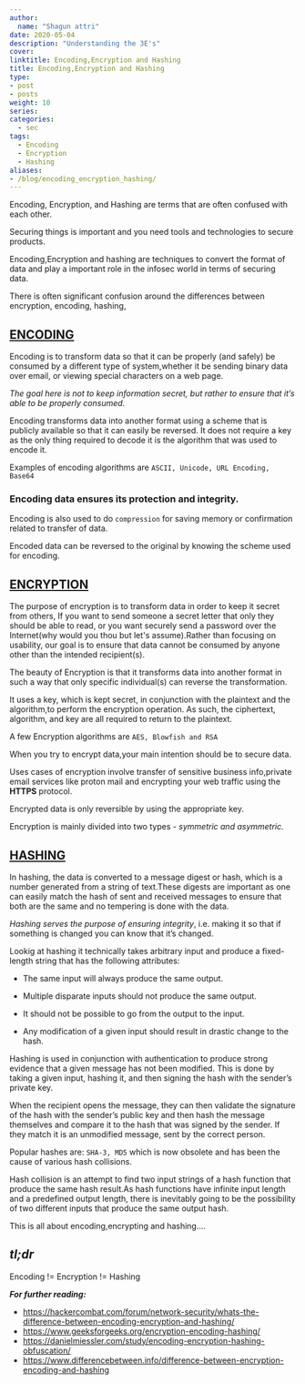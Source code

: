 ```yaml
---
author:
  name: "Shagun attri"
date: 2020-05-04 
description: "Understanding the 3E's"
cover: 
linktitle: Encoding,Encryption and Hashing
title: Encoding,Encryption and Hashing
type:
- post
- posts
weight: 10
series:
categories:
  - sec
tags:
  - Encoding
  - Encryption
  - Hashing
aliases:
- /blog/encoding_encryption_hashing/
---
```



Encoding, Encryption, and Hashing are terms that are often confused with each other.

Securing things is important and you need tools and technologies to secure products.

Encoding,Encryption and hashing are techniques to convert the format of data and play a important role in the infosec world in terms of securing data.

There is often significant confusion around the differences between encryption, encoding, hashing,

## [ENCODING](https://en.wikipedia.org/wiki/Character_encoding)

Encoding is to transform data so that it can be properly (and safely) be consumed by a different type of system,whether it be sending binary data over email, or viewing special characters on a web page. 

*The goal here is not to keep information secret, but rather to ensure that it’s able to be properly consumed.*


Encoding transforms data into another format using a scheme that is publicly available so that it can easily be reversed. It does not require a key as the only thing required to decode it is the algorithm that was used to encode it.

Examples of encoding algorithms are ```ASCII, Unicode, URL Encoding, Base64```

### Encoding data ensures its protection and integrity.

Encoding is also used to do ```compression``` for saving memory or confirmation related to transfer of data.

Encoded data can be reversed to the original by knowing the scheme used for encoding.

## [ENCRYPTION](https://en.wikipedia.org/wiki/Encryption)

The purpose of encryption is to transform data in order to keep it secret from others,
If you want to send someone a secret letter that only they should be able to read, 
or you want securely send a password over the Internet(why would you thou but let's assume).Rather than focusing on usability, our goal is to ensure that data cannot be consumed by anyone other than the intended recipient(s).


The beauty of Encryption is that it transforms data into another format in such a way that only specific individual(s) can reverse the transformation. 

It uses a key, which is kept secret, in conjunction with the plaintext and the algorithm,to perform the encryption operation. As such, the ciphertext, algorithm, and key are all required to return to the plaintext.


A few Encryption algorithms are ```AES, Blowfish and RSA```

When you try to encrypt data,your main intention should be to secure data.

Uses cases of encryption involve transfer of sensitive business info,private email services like proton mail and encrypting your web traffic using the **HTTPS** protocol.

Encrypted data is only reversible by using the appropriate key.

Encryption is mainly divided into two types - *symmetric and asymmetric.*


 ## [HASHING](https://en.wikipedia.org/wiki/Hash)

In hashing, the data is converted to a message digest or hash, which is a number generated from a string of text.These digests are important as one can easily match the hash of sent and received messages to ensure that both are the same and no tempering is done with the data.

*Hashing serves the purpose of ensuring integrity*, i.e. making it so that if something is changed you can know that it’s changed.

Lookig at hashing it technically takes arbitrary input and produce a fixed-length string that has the following attributes:

- The same input will always produce the same output.

- Multiple disparate inputs should not produce the same output.

- It should not be possible to go from the output to the input.

- Any modification of a given input should result in drastic change to the hash.


Hashing is used in conjunction with authentication to produce strong evidence that a given message has not been modified. This is done by taking a given input, hashing it, and then signing the hash with the sender’s private key.


When the recipient opens the message, they can then validate the signature of the hash with the sender’s public key and then hash the message themselves and compare it to the hash that was signed by the sender. 
If they match it is an unmodified message, sent by the correct person.


Popular hashes are: ```SHA-3, MD5``` which is now obsolete and has been the cause of various hash collisions.

Hash collision is an attempt to find two input strings of a hash function that produce the same hash result.As hash functions have infinite input length and a predefined output length, there is inevitably going to be the possibility of two different inputs that produce the same output hash.


This is all about encoding,encrypting and hashing....

 ## ***tl;dr***


Encoding != Encryption != Hashing

***For further reading:***

- https://hackercombat.com/forum/network-security/whats-the-difference-between-encoding-encryption-and-hashing/
- https://www.geeksforgeeks.org/encryption-encoding-hashing/
- https://danielmiessler.com/study/encoding-encryption-hashing-obfuscation/
- https://www.differencebetween.info/difference-between-encryption-encoding-and-hashing